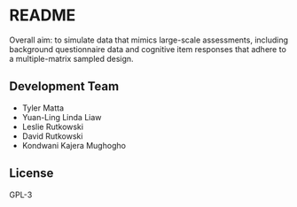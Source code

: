 # README

Overall aim: to simulate data that mimics large-scale assessments, including background questionnaire data and cognitive item responses that adhere to a multiple-matrix sampled design. 


## Development Team
  * Tyler Matta
  * Yuan-Ling Linda Liaw
  * Leslie Rutkowski
  * David Rutkowski
  * Kondwani Kajera Mughogho

## License
  GPL-3





